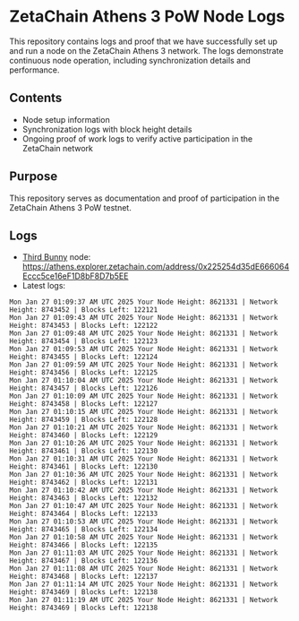 # ZetaChain Athens 3 PoW Node Logs
This repository contains logs and proof that we have successfully set up and run a node on the ZetaChain Athens 3 network. The logs demonstrate continuous node operation, including synchronization details and performance.

## Contents
- Node setup information
- Synchronization logs with block height details
- Ongoing proof of work logs to verify active participation in the ZetaChain network

## Purpose
This repository serves as documentation and proof of participation in the ZetaChain Athens 3 PoW testnet.

## Logs

- [Third Bunny](https://thirdbunny.xyz/) node: https://athens.explorer.zetachain.com/address/0x225254d35dE666064Eccc5ce16eF1D8bF8D7b5EE
- Latest logs:
```
Mon Jan 27 01:09:37 AM UTC 2025 Your Node Height: 8621331 | Network Height: 8743452 | Blocks Left: 122121
Mon Jan 27 01:09:43 AM UTC 2025 Your Node Height: 8621331 | Network Height: 8743453 | Blocks Left: 122122
Mon Jan 27 01:09:48 AM UTC 2025 Your Node Height: 8621331 | Network Height: 8743454 | Blocks Left: 122123
Mon Jan 27 01:09:53 AM UTC 2025 Your Node Height: 8621331 | Network Height: 8743455 | Blocks Left: 122124
Mon Jan 27 01:09:59 AM UTC 2025 Your Node Height: 8621331 | Network Height: 8743456 | Blocks Left: 122125
Mon Jan 27 01:10:04 AM UTC 2025 Your Node Height: 8621331 | Network Height: 8743457 | Blocks Left: 122126
Mon Jan 27 01:10:09 AM UTC 2025 Your Node Height: 8621331 | Network Height: 8743458 | Blocks Left: 122127
Mon Jan 27 01:10:15 AM UTC 2025 Your Node Height: 8621331 | Network Height: 8743459 | Blocks Left: 122128
Mon Jan 27 01:10:21 AM UTC 2025 Your Node Height: 8621331 | Network Height: 8743460 | Blocks Left: 122129
Mon Jan 27 01:10:26 AM UTC 2025 Your Node Height: 8621331 | Network Height: 8743461 | Blocks Left: 122130
Mon Jan 27 01:10:31 AM UTC 2025 Your Node Height: 8621331 | Network Height: 8743461 | Blocks Left: 122130
Mon Jan 27 01:10:36 AM UTC 2025 Your Node Height: 8621331 | Network Height: 8743462 | Blocks Left: 122131
Mon Jan 27 01:10:42 AM UTC 2025 Your Node Height: 8621331 | Network Height: 8743463 | Blocks Left: 122132
Mon Jan 27 01:10:47 AM UTC 2025 Your Node Height: 8621331 | Network Height: 8743464 | Blocks Left: 122133
Mon Jan 27 01:10:53 AM UTC 2025 Your Node Height: 8621331 | Network Height: 8743465 | Blocks Left: 122134
Mon Jan 27 01:10:58 AM UTC 2025 Your Node Height: 8621331 | Network Height: 8743466 | Blocks Left: 122135
Mon Jan 27 01:11:03 AM UTC 2025 Your Node Height: 8621331 | Network Height: 8743467 | Blocks Left: 122136
Mon Jan 27 01:11:08 AM UTC 2025 Your Node Height: 8621331 | Network Height: 8743468 | Blocks Left: 122137
Mon Jan 27 01:11:14 AM UTC 2025 Your Node Height: 8621331 | Network Height: 8743469 | Blocks Left: 122138
Mon Jan 27 01:11:19 AM UTC 2025 Your Node Height: 8621331 | Network Height: 8743469 | Blocks Left: 122138
```
